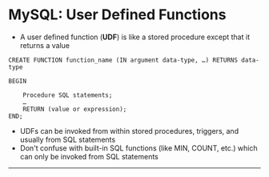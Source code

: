 # MySQL: User Defined Functions

- A user defined function (**UDF**) is like a stored procedure except that it returns a value

```sq
CREATE FUNCTION function_name (IN argument data-type, …) RETURNS data-type

BEGIN

    Procedure SQL statements;
    …
    RETURN (value or expression);
END;
```

- UDFs can be invoked from within stored procedures, triggers, and usually from SQL statements
- Don't confuse with built-in SQL functions (like MIN, COUNT, etc.) which can only be invoked from SQL statements

---